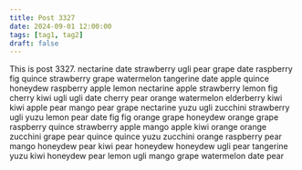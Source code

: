 ```yaml
---
title: Post 3327
date: 2024-09-01 12:00:00
tags: [tag1, tag2]
draft: false
---
```

This is post 3327.
nectarine
date
strawberry
ugli
pear
grape
date
raspberry
fig
quince
strawberry
grape
watermelon
tangerine
date
apple
quince
honeydew
raspberry
apple
lemon
nectarine
apple
strawberry
lemon
fig
cherry
kiwi
ugli
ugli
date
cherry
pear
orange
watermelon
elderberry
kiwi
kiwi
apple
pear
mango
pear
grape
nectarine
yuzu
ugli
zucchini
strawberry
ugli
yuzu
lemon
pear
date
fig
fig
orange
grape
honeydew
orange
grape
raspberry
quince
strawberry
apple
mango
apple
kiwi
orange
orange
zucchini
grape
pear
quince
quince
yuzu
zucchini
orange
raspberry
pear
mango
honeydew
pear
kiwi
pear
honeydew
honeydew
ugli
pear
tangerine
yuzu
kiwi
honeydew
pear
lemon
ugli
mango
grape
watermelon
date
pear
